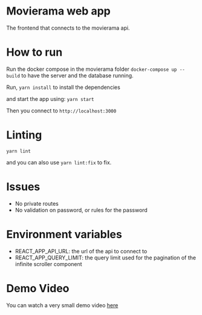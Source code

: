 # Movierama web app
The frontend that connects to the movierama api.

# How to run
Run the docker compose in the movierama folder
`docker-compose up --build` to have the server and the database running.

Run, `yarn install` to install the dependencies

and start the app using:
`yarn start`

Then you connect to `http://localhost:3000`

# Linting
`yarn lint`

and you can also use
`yarn lint:fix` to fix.


# Issues
* No private routes
* No validation on password, or rules for the password

# Environment variables
* REACT_APP_API_URL: the url of the api to connect to
* REACT_APP_QUERY_LIMIT: the query limit used for the pagination of the infinite scroller component


# Demo Video
You can watch a very small demo video [here](https://drive.google.com/file/d/1NStNdbzTrkxsv_p5bGnOr9iAd0cZMg79/view?usp=sharing)
